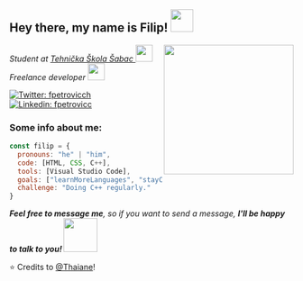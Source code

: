 <h2> Hey there, my name is Filip! <img src="https://media.giphy.com/media/3owyplYLWlGFQk9mF2/giphy.gif" width="40"></h2>
<img align='right' src="https://media.giphy.com/media/kBrSH5C4ps9nyNDo4S/giphy.gif" width="230">
<p><em>Student at <a href="http://www.tehskolasabac.edu.rs/">Tehnička Škola Šabac </a><img src="https://media.giphy.com/media/h4x6RMBru1Mx7zLWko/giphy.gif" width="30"></br>Freelance developer <img src="https://media.giphy.com/media/IauL6LvGNlT3ffhcqq/giphy.gif" width="30"></em></p>

[![Twitter: fpetrovicch](https://img.shields.io/twitter/follow/fpetrovicch?style=social)](https://twitter.com/fpetrovicch)
[![Linkedin: fpetrovicc](https://img.shields.io/badge/-fpetrovicc-blue?style=flat-square&logo=Linkedin&logoColor=white&link=https://www.linkedin.com/in/fpetrovicc/)](https://www.linkedin.com/in/fpetrovicc/)

### Some info about me: 

```javascript
const filip = {
  pronouns: "he" | "him",
  code: [HTML, CSS, C++],
  tools: [Visual Studio Code],
  goals: ["learnMoreLanguages", "stayConsistent", "findGig"],
  challenge: "Doing C++ regularly."
}
```

<em><b>Feel free to message me</b>, so if you want to send a message, <b>I'll be happy to talk to you! </b></em><img src="https://media.giphy.com/media/cIn5fTcjnKhStIeAef/giphy.gif" width="60"> 

⭐️ Credits to [@Thaiane](https://github.com/Thaiane)!
